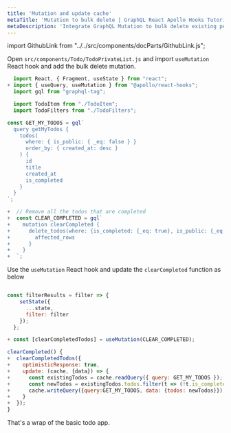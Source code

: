 ```yaml
---
title: 'Mutation and update cache'
metaTitle: 'Mutation to bulk delete | GraphQL React Apollo Hooks Tutorial'
metaDescription: 'Integrate GraphQL Mutation to bulk delete existing personal todos. Update local cache after mutation using readQuery and writeQuery.'
---
```


import GithubLink from "../../src/components/docParts/GithubLink.js";

Open `src/components/Todo/TodoPrivateList.js` and import `useMutation` React hook and add the bulk delete mutation.

<GithubLink link="https://github.com/hasura/learn-graphql/blob/master/tutorials/frontend/react-apollo-hooks/app-final/src/components/Todo/TodoPrivateList.js" text="src/components/Todo/TodoPrivateList.js" />

```javascript
  import React, { Fragment, useState } from "react";
+ import { useQuery, useMutation } from "@apollo/react-hooks";
  import gql from "graphql-tag";

  import TodoItem from "./TodoItem";
  import TodoFilters from "./TodoFilters";

const GET_MY_TODOS = gql`
  query getMyTodos {
    todos(
      where: { is_public: { _eq: false } }
      order_by: { created_at: desc }
    ) {
      id
      title
      created_at
      is_completed
    }
  }
`;

+  // Remove all the todos that are completed
+  const CLEAR_COMPLETED = gql`
+    mutation clearCompleted {
+      delete_todos(where: {is_completed: {_eq: true}, is_public: {_eq: false}}) {
+        affected_rows
+      }
+    }
+  `;
```

Use the `useMutation` React hook and update the `clearCompleted` function as below

```javascript

const filterResults = filter => {
    setState({
      ...state,
      filter: filter
    });
  };

+ const [clearCompletedTodos] = useMutation(CLEAR_COMPLETED);

clearCompleted() {
+  clearCompletedTodos({
+    optimisticResponse: true,
+    update: (cache, {data}) => {
+      const existingTodos = cache.readQuery({ query: GET_MY_TODOS });
+      const newTodos = existingTodos.todos.filter(t => (!t.is_completed));
+      cache.writeQuery({query:GET_MY_TODOS, data: {todos: newTodos}});
+    }
+  });
}
```

That's a wrap of the basic todo app.
